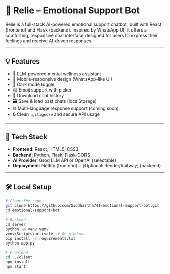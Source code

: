 # 🤖 Relie – Emotional Support Bot

Relie is a full-stack AI-powered emotional support chatbot, built with React (frontend) and Flask (backend). Inspired by WhatsApp UI, it offers a comforting, responsive chat interface designed for users to express their feelings and receive AI-driven responses.

---

## 💡 Features

- 🧠 LLM-powered mental wellness assistant
- 📱 Mobile-responsive design (WhatsApp-like UI)
- 🌙 Dark mode toggle
- 😊 Emoji support with picker
- 💾 Download chat history
- 🗃 Save & load past chats (localStorage)
- 🌐 Multi-language response support (coming soon)
- 🔒 Clean `.gitignore` and secure API usage

---

## 🚀 Tech Stack

- **Frontend**: React, HTML5, CSS3
- **Backend**: Python, Flask, Flask-CORS
- **AI Provider**: Groq LLM API or OpenAI (selectable)
- **Deployment**: Netlify (frontend) + [Optional: Render/Railway] (backend)

---

## 🛠 Local Setup

```bash
# Clone the repo
git clone https://github.com/Siddhartha741/emotional-support-bot.git
cd emotional-support-bot

# Backend
cd server
python -m venv venv
venv\Scripts\activate  # On Windows
pip install -r requirements.txt
python app.py

# Frontend
cd ../client
npm install
npm start
